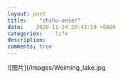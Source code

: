 ```yaml
---
layout: post
title:    "zhihu-anser"
date:    2020-11-24 20:43:59 +0800
categories:    life
description:
comments: true
---
```


![图片](/images/Weiming_lake.jpg
